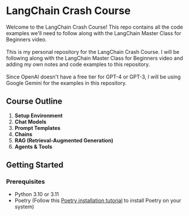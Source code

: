 # LangChain Crash Course

Welcome to the LangChain Crash Course! This repo contains all the code examples we'll need to follow along with the LangChain Master Class for Beginners video. 
<br><br>
This is my personal repository for the LangChain Crash Course. I will be following along with the LangChain Master Class for Beginners video and adding my own notes and code examples to this repository. <br><br>
Since OpenAI doesn't have a free tier for GPT-4 or GPT-3, I will be using Google Gemini for the examples in this repository. <br>

## Course Outline

1. **Setup Environment**
2. **Chat Models**
3. **Prompt Templates**
4. **Chains**
5. **RAG (Retrieval-Augmented Generation)**
6. **Agents & Tools**

## Getting Started

### Prerequisites

- Python 3.10 or 3.11
- Poetry (Follow this [Poetry installation tutorial](https://python-poetry.org/docs/#installation) to install Poetry on your system)


